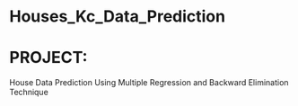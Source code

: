 # Houses_Kc_Data_Prediction
# PROJECT:
House Data Prediction Using Multiple Regression and Backward Elimination Technique
